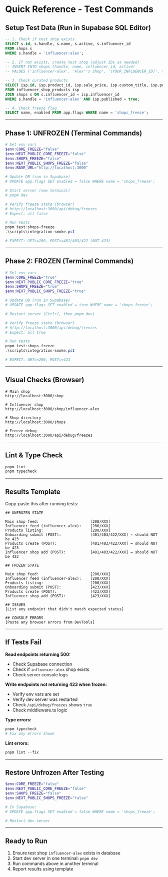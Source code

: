 # Quick Reference - Test Commands

## Setup Test Data (Run in Supabase SQL Editor)

```sql
-- 1. Check if test shop exists
SELECT s.id, s.handle, s.name, s.active, s.influencer_id 
FROM shops s 
WHERE s.handle = 'influencer-alex';

-- 2. If not exists, create test shop (adjust IDs as needed)
-- INSERT INTO shops (handle, name, influencer_id, active) 
-- VALUES ('influencer-alex', 'Alex''s Shop', '[YOUR_INFLUENCER_ID]', true);

-- 3. Check curated products
SELECT isp.id, isp.product_id, isp.sale_price, isp.custom_title, isp.published
FROM influencer_shop_products isp
JOIN shops s ON s.influencer_id = isp.influencer_id
WHERE s.handle = 'influencer-alex' AND isp.published = true;

-- 4. Check freeze flag
SELECT name, enabled FROM app.flags WHERE name = 'shops_freeze';
```

---

## Phase 1: UNFROZEN (Terminal Commands)

```powershell
# Set env vars
$env:CORE_FREEZE="false"
$env:NEXT_PUBLIC_CORE_FREEZE="false"
$env:SHOPS_FREEZE="false"
$env:NEXT_PUBLIC_SHOPS_FREEZE="false"
$env:BASE_URL="http://localhost:3000"

# Update DB (run in Supabase)
# UPDATE app.flags SET enabled = false WHERE name = 'shops_freeze';

# Start server (new terminal)
# pnpm dev

# Verify freeze state (browser)
# http://localhost:3000/api/debug/freezes
# Expect: all false

# Run tests
pnpm test:shops-freeze
.\scripts\integration-smoke.ps1

# EXPECT: GETs=200, POSTs=401/403/422 (NOT 423)
```

---

## Phase 2: FROZEN (Terminal Commands)

```powershell
# Set env vars
$env:CORE_FREEZE="true"
$env:NEXT_PUBLIC_CORE_FREEZE="true"
$env:SHOPS_FREEZE="true"
$env:NEXT_PUBLIC_SHOPS_FREEZE="true"

# Update DB (run in Supabase)
# UPDATE app.flags SET enabled = true WHERE name = 'shops_freeze';

# Restart server (Ctrl+C, then pnpm dev)

# Verify freeze state (browser)
# http://localhost:3000/api/debug/freezes
# Expect: all true

# Run tests
pnpm test:shops-freeze
.\scripts\integration-smoke.ps1

# EXPECT: GETs=200, POSTs=423
```

---

## Visual Checks (Browser)

```
# Main shop
http://localhost:3000/shop

# Influencer shop
http://localhost:3000/shop/influencer-alex

# Shop directory
http://localhost:3000/shops

# Freeze debug
http://localhost:3000/api/debug/freezes
```

---

## Lint & Type Check

```powershell
pnpm lint
pnpm typecheck
```

---

## Results Template

Copy-paste this after running tests:

```
## UNFROZEN STATE

Main shop feed:                       [200/XXX]
Influencer feed (influencer-alex):    [200/XXX]
Products listing:                     [200/XXX]
Onboarding submit (POST):             [401/403/422/XXX] ← should NOT be 423
Products create (POST):               [401/403/422/XXX] ← should NOT be 423
Influencer shop add (POST):           [401/403/422/XXX] ← should NOT be 423

## FROZEN STATE

Main shop feed:                       [200/XXX]
Influencer feed (influencer-alex):    [200/XXX]
Products listing:                     [200/XXX]
Onboarding submit (POST):             [423/XXX]
Products create (POST):               [423/XXX]
Influencer shop add (POST):           [423/XXX]

## ISSUES
[List any endpoint that didn't match expected status]

## CONSOLE ERRORS
[Paste any browser errors from DevTools]
```

---

## If Tests Fail

**Read endpoints returning 500:**
- Check Supabase connection
- Check if `influencer-alex` shop exists
- Check server console logs

**Write endpoints not returning 423 when frozen:**
- Verify env vars are set
- Verify dev server was restarted
- Check `/api/debug/freezes` shows `true`
- Check middleware.ts logic

**Type errors:**
```powershell
pnpm typecheck
# Fix any errors shown
```

**Lint errors:**
```powershell
pnpm lint --fix
```

---

## Restore Unfrozen After Testing

```powershell
$env:CORE_FREEZE="false"
$env:NEXT_PUBLIC_CORE_FREEZE="false"
$env:SHOPS_FREEZE="false"
$env:NEXT_PUBLIC_SHOPS_FREEZE="false"

# In Supabase:
# UPDATE app.flags SET enabled = false WHERE name = 'shops_freeze';

# Restart dev server
```

---

## Ready to Run

1. Ensure test shop `influencer-alex` exists in database
2. Start dev server in one terminal: `pnpm dev`
3. Run commands above in another terminal
4. Report results using template
